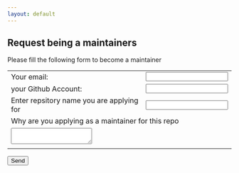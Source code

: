 ```yaml
---
layout: default
---
```


## Request being a maintainers

Please fill the following form to become a maintainer
<!-- modify this form HTML and place wherever you want your form -->
<form action="https://formspree.io/f/xoqrjpbd" method="POST" >
  <table>
  <tr><td> Your email: </td><td> <input type="email" name="_replyto"> </td></tr>
  <tr><td> your Github Account: </td><td> <input type="text" name="_ghaccount"> </td></tr>
  <tr><td> Enter repsitory name you are applying for </td><td> <input type="text" name="_ghrepo"> </td></tr>
  <tr><td colspan="2" > Why are you applying as a maintainer for this repo </td></tr>
  <tr><td colspan="2" > <textarea name="message"></textarea> </td></tr>
  <tr><td colspan="2" > <input type="hidden" name="_next" value="//sap-linuxlab.github.io/99_request_thank_you.html">  </td></tr>
  </table>
  <button class="md-button md-button--primary" type="submit">Send</button>
</form>
